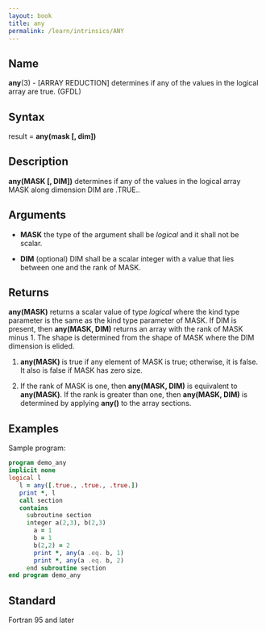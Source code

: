 ```yaml
---
layout: book
title: any
permalink: /learn/intrinsics/ANY
---
```

## __Name__

__any__(3) - \[ARRAY REDUCTION\] determines if any of the values in the logical array are true.
(GFDL)

## __Syntax__

result = __any(mask \[, dim\])__

## __Description__

__any(MASK \[, DIM\])__ determines if any of the values in the logical
array MASK along dimension DIM are .TRUE..

## __Arguments__

  - __MASK__
    the type of the argument shall be _logical_ and it shall not be
    scalar.

  - __DIM__
    (optional) DIM shall be a scalar integer with a value that lies
    between one and the rank of MASK.

## __Returns__

__any(MASK)__ returns a scalar value of type _logical_ where the kind type
parameter is the same as the kind type parameter of MASK. If DIM is
present, then __any(MASK, DIM)__ returns an array with the rank of MASK
minus 1. The shape is determined from the shape of MASK where the DIM
dimension is elided.

1.  __any(MASK)__ is true if any element of MASK is true; otherwise, it
    is false. It also is false if MASK has zero size.

2.  If the rank of MASK is one, then __any(MASK, DIM)__ is equivalent to
    __any(MASK)__. If the rank is greater than one, then __any(MASK,
    DIM)__ is determined by applying __any()__ to the array sections.

## __Examples__

Sample program:

```fortran
program demo_any
implicit none
logical l
   l = any([.true., .true., .true.])
   print *, l
   call section
   contains
     subroutine section
     integer a(2,3), b(2,3)
       a = 1
       b = 1
       b(2,2) = 2
       print *, any(a .eq. b, 1)
       print *, any(a .eq. b, 2)
     end subroutine section
end program demo_any
```

## __Standard__

Fortran 95 and later
